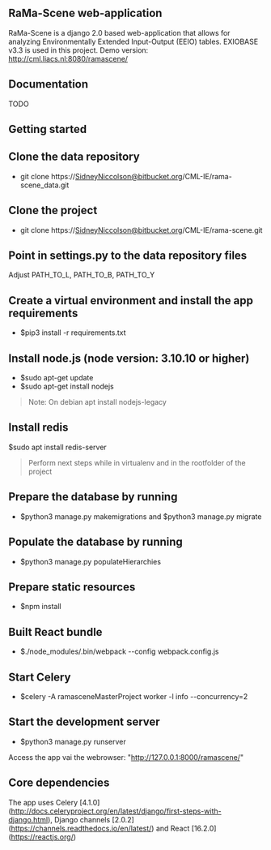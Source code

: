 **RaMa-Scene web-application**
---
RaMa-Scene is a django 2.0 based web-application that allows for analyzing Environmentally Extended Input-Output (EEIO) tables. EXIOBASE v3.3 is used in this project. 
Demo version: http://cml.liacs.nl:8080/ramascene/

**Documentation**
---
TODO

**Getting started**
---
## Clone the data repository 
* git clone https://SidneyNiccolson@bitbucket.org/CML-IE/rama-scene_data.git

## Clone the project 
* git clone https://SidneyNiccolson@bitbucket.org/CML-IE/rama-scene.git

## Point in settings.py to the data repository files
Adjust PATH_TO_L, PATH_TO_B, PATH_TO_Y

## Create a virtual environment and install the app requirements
* $pip3 install -r requirements.txt

## Install node.js (node version: 3.10.10 or higher)
* $sudo apt-get update
* $sudo apt-get install nodejs

> Note: On debian apt install nodejs-legacy

## Install redis
$sudo apt install redis-server

> Perform next steps while in virtualenv and in the rootfolder of the project

## Prepare the database by running
* $python3 manage.py makemigrations and $python3 manage.py migrate

## Populate the database by running 
* $python3 manage.py populateHierarchies

## Prepare static resources
* $npm install

## Built React bundle
* $./node_modules/.bin/webpack --config webpack.config.js

## Start Celery
* $celery -A ramasceneMasterProject worker -l info  --concurrency=2 

## Start the development server
* $python3 manage.py runserver

Access the app vai the webrowser: "http://127.0.0.1:8000/ramascene/"

**Core dependencies**
---
The app uses Celery [4.1.0] (http://docs.celeryproject.org/en/latest/django/first-steps-with-django.html), Django channels [2.0.2] (https://channels.readthedocs.io/en/latest/) and React [16.2.0] (https://reactjs.org/)
